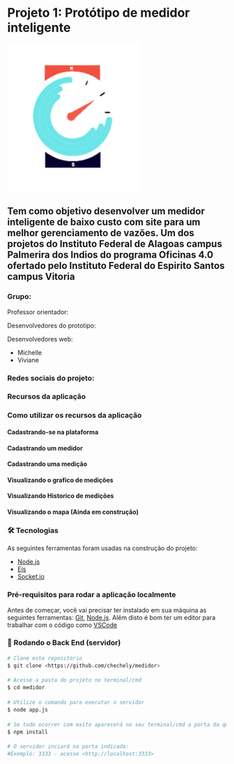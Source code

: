 # Projeto 1: Protótipo de medidor inteligente


![Logo](https://github.com/chechely/medidor/blob/Origin/src/img/Logo.png)

## Tem como objetivo desenvolver um medidor inteligente de baixo custo com site para um melhor gerenciamento de vazões. Um dos projetos do Instituto Federal de Alagoas campus Palmerira dos Indios  do programa  Oficinas 4.0 ofertado pelo Instituto Federal do Espirito Santos campus Vitoria   

### Grupo:

Professor orientador:

Desenvolvedores do prototipo:

Desenvolvedores web:

- Michelle 
- Viviane 

### Redes sociais do projeto:

### Recursos da aplicação

### Como utilizar os recursos da aplicação

#### Cadastrando-se na plataforma

#### Cadastrando um medidor

#### Cadastrando uma medição

#### Visualizando o grafico de medições

#### Visualizando Historico de medições

#### Visualizando o mapa (Ainda em construção)

### 🛠 Tecnologias

As seguintes ferramentas foram usadas na construção do projeto:

- [Node.js](https://nodejs.org/en/)
- [Ejs](https://ejs.co/)
- [Socket.io](https://socket.io/)

### Pré-requisitos para rodar a aplicação localmente

Antes de começar, você vai precisar ter instalado em sua máquina as seguintes ferramentas:
[Git](https://git-scm.com), [Node.js](https://nodejs.org/en/). 
Além disto é bom ter um editor para trabalhar com o código como [VSCode](https://code.visualstudio.com/)


### 🎲 Rodando o Back End (servidor)

```bash
# Clone este repositório
$ git clone <https://github.com/chechely/medidor>

# Acesse a pasta do projeto no terminal/cmd
$ cd medidor

# Utilize o comando para executar o servidor
$ node app.js

# Se tudo ocorrer com exito aparecerá no seu terminal/cmd a porta da qual o servidor está utilizando para rodar a aplicação
$ npm install

# O servidor inciará na porta indicada: 
#Exemplo: 3333 - acesse <http://localhost:3333>
```  
